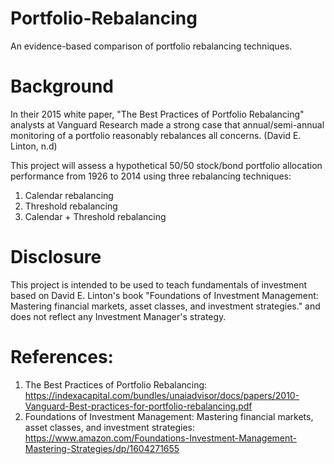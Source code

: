 # Portfolio-Rebalancing
An evidence-based comparison of portfolio rebalancing techniques.

# Background
In their 2015 white paper, "The Best Practices of Portfolio Rebalancing" analysts at Vanguard Research made a strong case that annual/semi-annual monitoring of a portfolio reasonably rebalances all concerns. (David E. Linton, n.d)

This project will assess a hypothetical 50/50 stock/bond portfolio allocation performance from 1926 to 2014 using three rebalancing techniques:

1. Calendar rebalancing
2. Threshold rebalancing
3. Calendar + Threshold rebalancing

# Disclosure
This project is intended to be used to teach fundamentals of investment based on David E. Linton's book "Foundations of Investment Management: Mastering financial markets, asset classes, and investment strategies." and does not reflect any Investment Manager's strategy.

# References:
1. The Best Practices of Portfolio Rebalancing: https://indexacapital.com/bundles/unaiadvisor/docs/papers/2010-Vanguard-Best-practices-for-portfolio-rebalancing.pdf
2. Foundations of Investment Management: Mastering financial markets, asset classes, and investment strategies: https://www.amazon.com/Foundations-Investment-Management-Mastering-Strategies/dp/1604271655
